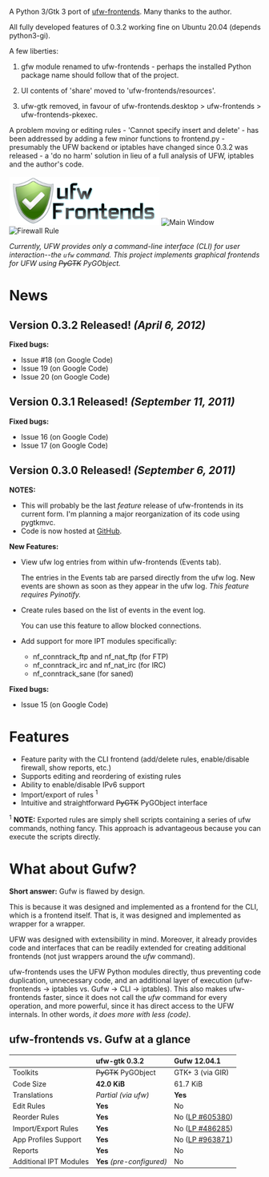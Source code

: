 A Python 3/Gtk 3 port of [ufw-frontends](https://github.com/baudm/ufw-frontends). Many thanks to the author.

All fully developed features of 0.3.2 working fine on Ubuntu 20.04 (depends python3-gi).

A few liberties:

1. gfw module renamed to ufw-frontends - perhaps the installed Python package name should follow that of the project.

2. UI contents of 'share' moved to 'ufw-frontends/resources'.

3. ufw-gtk removed, in favour of ufw-frontends.desktop > ufw-frontends > ufw-frontends-pkexec.

A problem moving or editing rules - 'Cannot specify insert and delete' - has been addressed by adding a few minor functions to frontend.py - presumably the UFW backend or iptables have changed since 0.3.2 was released - a 'do no harm' solution in lieu of a full analysis of UFW, iptables and the author's code.
<br/><br/>
![ufw Frontends](ufw_frontends/resources/logo.png)
![Main Window](images/Screenshot-Uncomplicated-Firewall.png)
![Firewall Rule](images/Screenshot-Firewall-Rule.png)

_Currently, UFW provides only a command-line interface (CLI) for user interaction--the ``ufw`` command. This project implements graphical frontends for UFW using ~~PyGTK~~ PyGObject._

# News
## Version 0.3.2 Released! _(April 6, 2012)_
**Fixed bugs:**
  * Issue #18 (on Google Code)
  * Issue 19 (on Google Code)
  * Issue 20 (on Google Code)
## Version 0.3.1 Released! _(September 11, 2011)_
**Fixed bugs:**
  * Issue 16 (on Google Code)
  * Issue 17 (on Google Code)
## Version 0.3.0 Released! _(September 6, 2011)_
**NOTES:**
  * This will probably be the last _feature_ release of ufw-frontends in its current form. I'm planning a major reorganization of its code using pygtkmvc.
  * Code is now hosted at [GitHub](https://github.com/baudm/ufw-frontends).

**New Features:**
  * View ufw log entries from within ufw-frontends (Events tab).
    
    The entries in the Events tab are parsed directly from the ufw log.
    New events are shown as soon as they appear in the ufw log.
    _This feature requires Pyinotify._

  * Create rules based on the list of events in the event log.
  
    You can use this feature to allow blocked connections.

  * Add support for more IPT modules specifically:
    * nf\_conntrack\_ftp and nf\_nat\_ftp (for FTP)
    * nf\_conntrack\_irc and nf\_nat\_irc (for IRC)
    * nf\_conntrack\_sane (for saned)

**Fixed bugs:**
  * Issue 15 (on Google Code)

# Features
  * Feature parity with the CLI frontend (add/delete rules, enable/disable firewall, show reports, etc.)
  * Supports editing and reordering of existing rules
  * Ability to enable/disable IPv6 support
  * Import/export of rules <sup>1</sup>
  * Intuitive and straightforward ~~PyGTK~~ PyGObject interface

<sup>1</sup> **NOTE:** Exported rules are simply shell scripts containing a series of ufw commands, nothing fancy. This approach is advantageous because you can execute the scripts directly.

# What about Gufw?
**Short answer:** Gufw is flawed by design.

This is because it was designed and implemented as a frontend for the CLI, which is a frontend itself. That is, it was designed and implemented as wrapper for a wrapper.

UFW was designed with extensibility in mind. Moreover, it already provides code and interfaces that can be readily extended for creating additional frontends (not just wrappers around the _ufw_ command).

ufw-frontends uses the UFW Python modules directly, thus preventing code duplication, unnecessary code, and an additional layer of execution (ufw-frontends -> iptables vs. Gufw -> CLI -> iptables). This also makes ufw-frontends faster, since it does not call the _ufw_ command for every operation, and more powerful, since it has direct access to the UFW internals. In other words, _it does more with less (code)_.

## ufw-frontends vs. Gufw at a glance
| &nbsp; | **ufw-gtk 0.3.2** | **Gufw 12.04.1** |
|:--|:------------------|:-----------------|
| Toolkits | ~~PyGTK~~ PyGObject             | GTK+ 3 (via GIR) |
| Code Size | **42.0 KiB**      | 61.7 KiB         |
| Translations | _Partial (via ufw)_ | **Yes**          |
| Edit Rules | **Yes**           | No               |
| Reorder Rules | **Yes**           | No ([LP #605380](https://bugs.launchpad.net/gui-ufw/+bug/605380)) |
| Import/Export Rules | **Yes**           | No ([LP #486285](https://bugs.launchpad.net/gui-ufw/+bug/486285)) |
| App Profiles Support | **Yes**           | No ([LP #963871](https://bugs.launchpad.net/gui-ufw/+bug/963871)) |
| Reports | **Yes**           | No               |
| Additional IPT Modules | **Yes** _(pre-configured)_ | No               |
